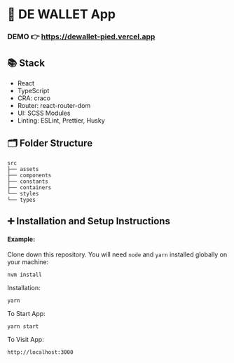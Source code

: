 # 📝 DE WALLET App

### DEMO 👉 https://dewallet-pied.vercel.app

## 📚 Stack

- React
- TypeScript
- CRA: craco
- Router: react-router-dom
- UI: SCSS Modules
- Linting: ESLint, Prettier, Husky

## 🗂 Folder Structure

```
src
├── assets
├── components
├── constants
├── containers
└── styles
└── types
```

## ➕ Installation and Setup Instructions

#### Example:

Clone down this repository. You will need `node` and `yarn` installed globally on your machine:

`nvm install`

Installation:

`yarn`

To Start App:

`yarn start`

To Visit App:

`http://localhost:3000`
